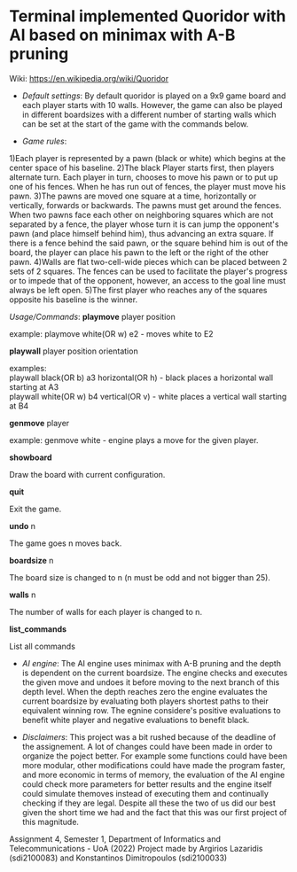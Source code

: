 # Terminal implemented Quoridor with AI based on minimax with A-B pruning

Wiki: https://en.wikipedia.org/wiki/Quoridor


* *Default settings*:
  By default quoridor is played on a 9x9 game board and each player starts with 10 walls. However, the game can also be played in different boardsizes with a different number of starting walls which can be set at the start of the game with the commands below.

* *Game rules*:

 1)Each player is represented by a pawn (black or white) which begins at the center space of his baseline.
 2)The black Player starts first, then players alternate turn. Each player in turn, chooses to move his pawn or to put up one of his fences. When he has run out of fences, the player must move his pawn.
 3)The pawns are moved one square at a time, horizontally or vertically, forwards or backwards. The pawns must get around the fences. When two pawns face each other on neighboring squares which are not separated by a fence, the player whose turn it is can jump the opponent's pawn (and place himself behind him), thus advancing an extra square. If there is a fence behind the said pawn, or the square behind him is out of the board, the player can place his pawn to the left or the right of the other pawn.
 4)Walls are flat two-cell-wide pieces which can be placed between 2 sets of 2 squares. The fences can be used to facilitate the player's progress or to impede that of the opponent, however, an access to the goal line must always be left open.
 5)The first player who reaches any of the squares opposite his baseline is the winner.

*Usage/Commands*:
**playmove** player position <br/>

  example: playmove white(OR w) e2 - moves white to E2
  
**playwall** player position orientation <br/>

  examples:<br/>
  playwall black(OR b) a3 horizontal(OR h) - black places a horizontal wall starting at A3 <br/>
  playwall white(OR w) b4 vertical(OR v) - white places a vertical wall starting at B4 <br/>
  
**genmove** player <br/>

  example: genmove white - engine plays a move for the given player.
 
**showboard** <br/>

  Draw the board with current configuration.
  
**quit** <br/>

  Exit the game.
  
**undo** n <br/>

  The game goes n moves back.
  
**boardsize** n <br/>

  The board size is changed to n (n must be odd and not bigger than 25).
  
**walls** n <br/>

  The number of walls for each player is changed to n.
  
**list_commands** <br/>

  List all commands


* *AI engine*:
  The AI engine uses minimax with A-B pruning and the depth is dependent on the current boardsize. The engine checks and executes the given move and undoes it before moving to the next branch of this depth level. When the depth reaches zero the engine evaluates the current boardsize by evaluating both players shortest paths to their equivalent winning row. The egnine considere's positive evaluations to benefit white player and negative evaluations to benefit black.


* *Disclaimers*:
  This project was a bit rushed because of the deadline of the assignement.
  A lot of changes could have been made in order to organize the poject better. For example some functions could have been more modular, other modifications could have made the program faster, and more economic in terms of memory, the evaluation of the AI engine could check more parameters for better results and the engine itself could simulate themoves instead of executing them and continually checking if they are legal.
  Despite all these the two of us did our best given the short time we had and the fact that this was our first project of this magnitude.

Assignment 4, Semester 1, Department of Informatics and Telecommunications - UoA (2022)
Project made by Argirios Lazaridis (sdi2100083) and Konstantinos Dimitropoulos (sdi2100033)